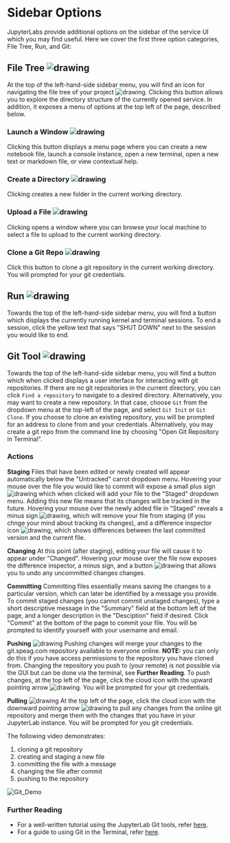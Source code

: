 # Sidebar Options
JupyterLabs provide additional options on the sidebar of the service UI which you may find useful. Here we cover the first three option categories, File Tree, Run, and Git:

## File Tree ![drawing](../../../_media/folder.png ':size=25:')
At the top of the left-hand-side sidebar menu, you will find an icon for navigating the file tree of your project ![drawing](../../../_media/folder.png ':size=25').  Clicking this button allows you to explore the directory structure of the currently opened service.  In addition, it exposes a menu of options at the top left of the page, described below.

### Launch a Window ![drawing](../../../_media/plus.png ':size=25:')
Clicking this button displays a menu page where you can create a new notebook file, launch a console instance, open a new terminal, open a new text or markdown file, or view contextual help.  

### Create a Directory ![drawing](../../../_media/folder_plus.png ':size=25x20:')
Clicking creates a new folder in the current working directory.

### Upload a File ![drawing](../../../_media/uparrow.png ':size=25:')
Clicking opens a window where you can browse your local machine to select a file to upload to the current working directory.

### Clone a Git Repo ![drawing](../../../_media/gitclone.png ':size=30:')
Click this button to clone a git repository in the current working directory.  You will prompted for your git credentials.  

## Run ![drawing](../../../_media/runbutton.png ':size=25:')
Towards the top of the left-hand-side sidebar menu, you will find a button which displays the currently running kernel and terminal sessions.  To end a session, click the yellow text that says "SHUT DOWN" next to the session you would like to end.        


## Git Tool ![drawing](../../../_media/gitbutton.png ':size=25:')
Towards the top of the left-hand-side sidebar menu, you will find a button which when clicked displays a user interface for interacting with git repositories.  If there are no git repositories in the current directory, you can click ```Find a repository``` to navigate to a desired directory.  Alternatively, you may want to create a new repository.  In that case, choose ```Git``` from the dropdown menu at the top-left of the page, and select ```Git Init``` or ```Git Clone```.  If you choose to clone an existing repository, you will be prompted for an address to clone from and your credentials.  Alternatively, you may create a git repo from the command line by choosing "Open Git Repository in Terminal".

### Actions
**Staging**
Files that have been edited or newly created will appear automatically below the "Untracked" carrot dropdown menu.  Hovering your mouse over the file you would like to commit will expose a small plus sign ![drawing](../../../_media/plus.png ':size=25:') which when clicked will add your file to the "Staged" dropdown menu. Adding this new file means that its changes will be tracked in the future. Hovering your mouse over the newly added file in "Staged" reveals a minus sign ![drawing](../../../_media/minus.png ':size=25:'), which will remove your file from staging (if you chnge your mind about tracking its changes), and a difference inspector icon ![drawing]("../../../_media/diff.png ':size=25:'), which shows differences between the last committed version and the current file.  

**Changing**
At this point (after staging), editing your file will cause it to appear under "Changed".  Hovering your mouse over the file now exposes the difference inspector, a minus sign, and a button ![drawing](../../../_media/back.png ':size=25:') that allows you to undo any uncommitted changes changes.  

**Committing**
Committing files essentially means saving the changes to a particular version, which can later be identified by a message you provide. To commit staged changes (you cannot commit unstaged changes), type a short descriptive message in the "Summary" field at the bottom left of the page, and a longer description in the "Desciption" field if desired.  Click "Commit" at the bottom of the page to commit your file.  You will be prompted to identify yourself with your username and email.  

**Pushing** ![drawing](../../../_media/push.png ':size=25:')
Pushing changes will merge your changes to the git.speag.com repository available to everyone online. **NOTE:** you can only do this if you have access permissions to the repository you have cloned from. Changing the repository you push to (your remote) is not possible via the GUI but can be done via the terminal, see **Further Reading**. To push changes, at the top left of the page, click the cloud icon with the upward pointing arrow ![drawing](../../../_media/push.png ':size=25:').  You will be prompted for your git credentials. 

**Pulling** ![drawing](../../../_media/pull.png ':size=25:')
At the top left of the page, click the cloud icon with the downward pointing arrow ![drawing](../../../_media/pull.png ':size=25:') to pull any changes from the online git repository and merge them with the changes that you have in your JupyterLab instance.  You will be prompted for you git credentials. 

The following video demonstrates:
1) cloning a git repository
2) creating and staging a new file
3) committing the file with a message
4) changing the file after commit
5) pushing to the repository

![Git_Demo](../../../_media/gitdemo.gif)

### Further Reading
* For a well-written tutorial using the JupyterLab Git tools, refer [here](https://annefou.github.io/jupyter_publish/02-git/index.html).
* For a guide to using Git in the Terminal, refer [here](https://rogerdudler.github.io/git-guide/).

